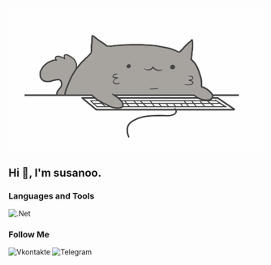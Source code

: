 ﻿![Header](https://github.com/susanoo-10011/susanoo-10011/blob/master/assets/VakAF.gif)

## Hi 👋, I'm susanoo.

### Languages and Tools

![.Net](https://img.shields.io/badge/-Framework-0747a8?style=for-the-badge&logo=.Net&logoColor=fcfdff)


### Follow Me
![Vkontakte](https://vk.com/cycaho)
![Telegram](https://t.me/coaslem)

